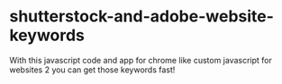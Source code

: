 # shutterstock-and-adobe-website-keywords
With this javascript code and app for chrome like custom javascript for websites 2 you can get those keywords fast!
